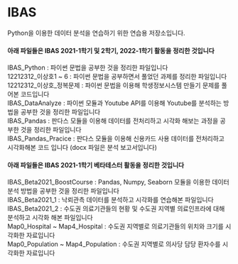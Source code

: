 # IBAS
Python을 이용한 데이터 분석을 연습하기 위한 연습용 저장소입니다.

<h4>아래 파일들은 IBAS 2021-1학기 및 2학기, 2022-1학기 활동을 정리한 것입니다</h4>
IBAS_Python : 파이썬 문법을 공부한 것을 정리한 파일입니다<br />
12212312_이상호1 ~ 6 : 파이썬 문법을 공부하면서 풀었던 과제를 정리한 파일입니다<br />
12212312_이상호_정복문제 : 파이썬 문법을 이용해 학생정보시스템 만들기 문제를 풀어본 코드입니다<br />
IBAS_DataAnalyze : 파이썬 모듈과 Youtube API를 이용해 Youtube를 분석하는 방법을 공부한 것을 정리한 파일입니다<br />
IBAS_Pandas : 판다스 모듈을 이용해 데이터를 전처리하고 시각화 해보는 과정을 공부한 것을 정리한 파일입니다<br />
IBAS_Pandas_Pracice : 판다스 모듈을 이용해 신용카드 사용 데이터를 전처리하고 시각화해본 코드 입니다 (docx 파일은 분석 보고서입니다)<br />

<h4>아래 파일들은 IBAS 2021-1학기 베타테스터 활동을 정리한 것입니다</h4>
IBAS_Beta2021_BoostCourse : Pandas, Numpy, Seaborn 모듈을 이용한 데이터 분석 방법을 공부한 것을 정리한 파일입니다<br />
IBAS_Beta2021_1 : 낙뢰관측 데이터를 분석하고 시각화를 연습해본 파일입니다<br />
IBAS_Beta2021_2 : 수도권 의료기관들의 현황 및 수도권 지역별 의료인프라에 대해 분석하고 시각화 해본 파일입니다<br />
Map0_Hospital ~ Map4_Hospital : 수도권 지역별로 의료기관들의 위치와 크기를 시각화한 자료입니다<br />
Map0_Population ~ Map4_Population : 수도권 지역별로 의사당 담당 환자수를 시각화한 자료입니다<br />

